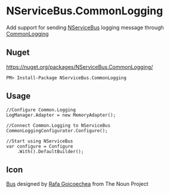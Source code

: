 NServiceBus.CommonLogging
=========================

Add support for sending [NServiceBus](http://nservicebus.com/) logging message through [CommonLogging](https://github.com/net-commons/common-logging)

## Nuget

https://nuget.org/packages/NServiceBus.CommonLogging/
    
    PM> Install-Package NServiceBus.CommonLogging

## Usage 

	//Configure Common.Logging
    LogManager.Adapter = new MemoryAdapter();

	//Connect Common.Logging to NServiceBus
    CommonLoggingConfigurator.Configure();

	//Start using NServiceBus     
    var configure = Configure
        .With().DefaultBuilder();

## Icon

<a href="http://thenounproject.com/noun/bus/#icon-No16553" target="_blank">Bus</a> designed by <a href="http://thenounproject.com/rafa.goicoechea" target="_blank">Rafa Goicoechea</a> from The Noun Project